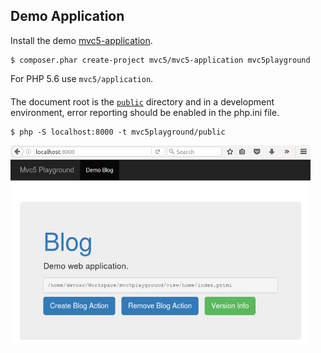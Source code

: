 ## Demo Application
<p>Install the demo <a href="https://github.com/mvc5/mvc5-application">mvc5-application</a>.</p>

<pre><code class="language-php">$ composer.phar create-project mvc5/mvc5-application mvc5playground</code></pre>
<p>For PHP 5.6 use <code>mvc5/application</code>.</p>
<p style="margin-top:20px;">The document root is the <a href="https://github.com/mvc5/mvc5-application/tree/master/public"><code>public</code></a> directory and in a development environment, error reporting should be enabled in the php.ini file.</p>
<pre><code class="language-php">$ php -S localhost:8000 -t mvc5playground/public</code></pre>
<div class="thumbnail" style="border:none;">
    <img style="margin-left:0;" src="/images/mvc5playground.png" width="480" height="320" title="Mvc5 Demo Application">
</div>
